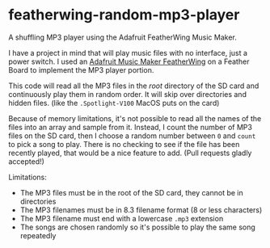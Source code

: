 # featherwing-random-mp3-player
A shuffling MP3 player using the Adafruit FeatherWing Music Maker.

I have a project in mind that will play music files with no interface, just a power switch. I
used an [Adafruit Music Maker FeatherWing](https://www.adafruit.com/product/3357) on a Feather Board to
implement the MP3 player portion.

This code will read all the MP3 files in the *root* directory of the SD card and continuously play them in random
order. It will skip over directories and hidden files. (like the `.Spotlight-V100` MacOS puts on the card)

Because of memory limitations, it's not possible to read all the names of the files into an array and sample from it.
Instead, I count the number of MP3 files on the SD card, then I choose a random number between `0` and `count` to
pick a song to play. There is no checking to see if the file has been recently played, that would be a nice feature
to add. (Pull requests gladly accepted!)

Limitations:
* The MP3 files must be in the root of the SD card, they cannot be in directories
* The MP3 filenames must be in 8.3 filename format (8 or less characters)
* The MP3 filename must end with a lowercase `.mp3` extension
* The songs are chosen randomly so it's possible to play the same song repeatedly
